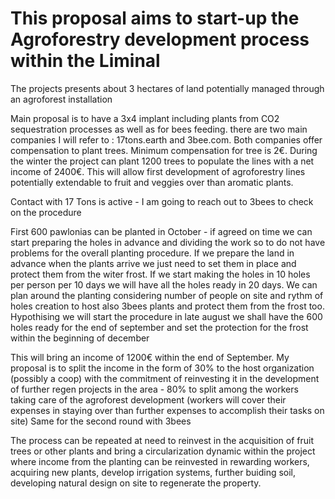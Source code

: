 # This proposal aims to start-up the Agroforestry development process within the Liminal 

The projects presents about 3 hectares of land potentially managed through an agroforest installation 

Main proposal is to have a 3x4 implant including plants from CO2 sequestration processes as well as for bees feeding. 
there are two main companies I will refer to : 17tons.earth and 3bee.com. Both companies offer compensation to plant trees. Minimum compensation for tree is 2€. 
During the winter the project can plant 1200 trees to populate the lines with a net income of 2400€.
This will allow first development of agroforestry lines potentially extendable to fruit and veggies over than aromatic plants.

Contact with 17 Tons is active - I am going to reach out to 3bees to check on the procedure

First 600 pawlonias can be planted in October - if agreed on time we can start preparing the holes in advance and dividing the work so to do not have problems for the overall planting procedure. 
If we prepare the land in advance when the plants arrive we just need to set them in place and protect them from the witer frost. If we start making the holes in 10 holes per person per 10 days we will have all the holes ready in 20 days. 
We can plan around the planting considering number of people on site and rythm of holes creation to host also 3bees plants and protect them from the frost too. Hypothising we will start the procedure in late august we shall have the 600 holes ready for the end of september and set the protection for the frost within the beginning of december 

This will bring an income of 1200€ within the end of September. My proposal is to split the income in the form of 30% to the host organization (possibly a coop) with the commitment of reinvesting it in the development of further regen projects in the area - 80% to split among the workers taking care of the agroforest development (workers will cover their expenses in staying over than further expenses to accomplish their tasks on site)
Same for the second round with 3bees 

The process can be repeated at need to reinvest in the acquisition of fruit trees or other plants and bring a circularization dynamic within the project where income from the planting can be reinvested in rewarding workers, acquiring new plants, develop irrigation systems, further buiding soil, developing natural design on site to regenerate the property.
